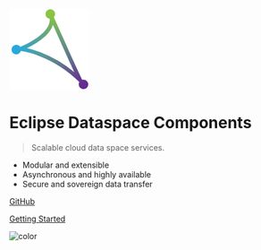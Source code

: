 ![logo](_media/icon.png)


# Eclipse Dataspace Components


[comment]: <> (<small>1.0.0</small>)

> Scalable cloud data space services.


- Modular and extensible
- Asynchronous and highly available
- Secure and sovereign data transfer

[GitHub](https://github.com/eclipse-edc)

[Getting Started](README.md)

![color](#f0f0f0)
